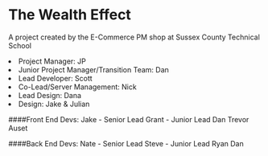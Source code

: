 # The Wealth Effect

A project created by the E-Commerce PM shop at Sussex County Technical School


<li>Project Manager: JP</li>
<li>Junior Project Manager/Transition Team: Dan</li>


<li>Lead Developer: Scott</li>
<li>Co-Lead/Server Management: Nick</li>

<li>Lead Design: Dana</li>
<li>Design: Jake & Julian</li>

####Front End Devs:
Jake - Senior Lead
Grant - Junior Lead
Dan
Trevor
Auset

####Back End Devs:
Nate - Senior Lead
Steve - Junior Lead
Ryan
Dan
